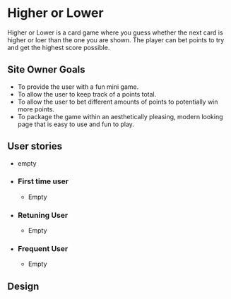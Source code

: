# Higher or Lower

Higher or Lower is a card game where you guess whether the next card is higher or loer than the one you are shown. The player can bet points to try and get the highest score possible. 

## Site Owner Goals
- To provide the user with a fun mini game.
- To allow the user to keep track of a points total.
- To allow the user to bet different amounts of points to potentially win more points. 
- To package the game within an aesthetically pleasing, modern looking page that is easy to use and fun to play. 

## User stories
- empty 
- ### First time user 
    - Empty 
- ### Retuning User 
    - Empty
- ### Frequent User 
    - Empty 

## Design

